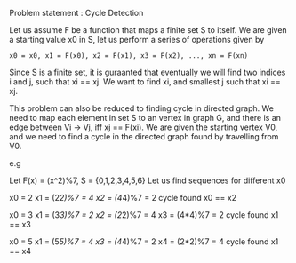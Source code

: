 Problem statement : Cycle Detection
    
Let us assume F be a function that maps a finite set S to itself. We are given a starting value x0
in S, let us perform a series of operations given by

    x0 = x0, x1 = F(x0), x2 = F(x1), x3 = F(x2), ..., xn = F(xn)

Since S is a finite set, it is guraanted that eventually we will find two indices i and j, such
that xi == xj. We want to find xi, and smallest j such that xi == xj.

This problem can also be reduced to finding cycle in directed graph. We need to map each element
in set S to an vertex in graph G, and there is an edge between Vi -> Vj, iff xj == F(xi).
We are given the starting vertex V0, and we need to find a cycle in the directed graph found
by travelling from V0.

e.g 

Let F(x) = (x^2)%7,
        S = {0,1,2,3,4,5,6}
Let us find sequences for different x0

x0 = 2
x1 = (2*2)%7 = 4
x2 = (4*4)%7 = 2
cycle found x0 == x2

x0 = 3
x1 = (3*3)%7 = 2
x2 = (2*2)%7 = 4
x3 = (4*4)%7 = 2
cycle found x1 == x3

x0 = 5
x1 = (5*5)%7 = 4
x3 = (4*4)%7 = 2
x4 = (2*2)%7 = 4
cycle found x1 == x4
